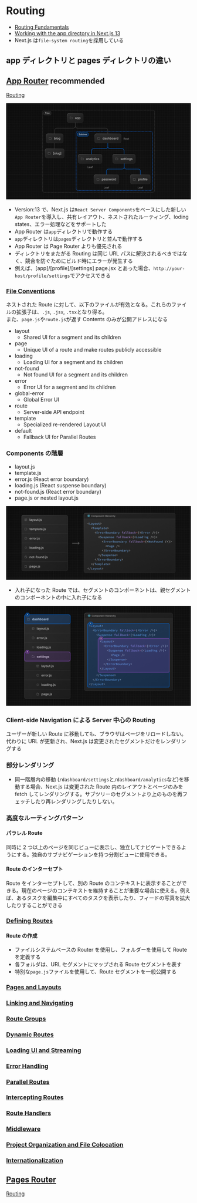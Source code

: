 # Routing

- [Routing Fundamentals](https://nextjs.org/docs/app/building-your-application/routing)
- [Working with the app directory in Next.js 13](https://blog.logrocket.com/next-js-13-app-directory/)
- Next.js は`file-system routing`を採用している

## app ディレクトリと pages ディレクトリの違い

## [App Router](https://nextjs.org/docs/app) recommended

[Routing](https://nextjs.org/docs/app/building-your-application/routing)

![component-tree](https://github.com/hiromaily/documents/raw/main/images/nextjs-component-tree.png 'component-tree')

- Version:13 で、Next.js は`React Server Components`をベースにした新しい`App Router`を導入し、共有レイアウト、ネストされたルーティング、loding states、エラー処理などをサポートした
- App Router は`app`ディレクトリで動作する
- `app`ディレクトリは`pages`ディレクトリと並んで動作する
- App Router は Page Router よりも優先される
- ディレクトリをまたがる Routing は同じ URL パスに解決されるべきではなく、競合を防ぐためにビルド時にエラーが発生する
- 例えば、[app]/[profile]/[settings] page.jsx とあった場合、`http://your-host/profile/settings`でアクセスできる

### [File Conventions](https://nextjs.org/docs/app/building-your-application/routing#file-conventions)

ネストされた Route に対して、以下のファイルが有効となる。これらのファイルの拡張子は、`.js`, `.jsx`, `.tsx`となり得る。  
また、`page.js`や`route.js`が返す Contents のみが公開アドレスになる

- layout
  - Shared UI for a segment and its children
- page
  - Unique UI of a route and make routes publicly accessible
- loading
  - Loading UI for a segment and its children
- not-found
  - Not found UI for a segment and its children
- error
  - Error UI for a segment and its children
- global-error
  - Global Error UI
- route
  - Server-side API endpoint
- template
  - Specialized re-rendered Layout UI
- default
  - Fallback UI for Parallel Routes

### Components の階層

- layout.js
- template.js
- error.js (React error boundary)
- loading.js (React suspense boundary)
- not-found.js (React error boundary)
- page.js or nested layout.js

![component-hierarchy](https://github.com/hiromaily/documents/raw/main/images/nextjs-file-conventions-component-hierarchy.png 'component-hierarchy')

- 入れ子になった Route では、セグメントのコンポーネントは、親セグメントのコンポーネントの中に入れ子になる

![nested-component-hierarchy](https://github.com/hiromaily/documents/raw/main/images/nextjs-nested-file-conventions-component-hierarchy.png 'nexted-component-hierarchy')

### Client-side Navigation による Server 中心の Routing

ユーザーが新しい Route に移動しても、ブラウザはページをリロードしない。代わりに URL が更新され、Next.js は変更されたセグメントだけをレンダリングする

### 部分レンダリング

- 同一階層内の移動 (`/dashboard/settings`と`/dashboard/analytics`など)を移動する場合、Next.js は変更された Route 内のレイアウトとページのみを fetch してレンダリングする。サブツリーのセグメントより上のものを再フェッチしたり再レンダリングしたりしない。

### 高度なルーティングパターン

#### パラレル Route

同時に 2 つ以上のページを同じビューに表示し、独立してナビゲートできるようにする。独自のサブナビゲーションを持つ分割ビューに使用できる。

#### Route のインターセプト

Route をインターセプトして、別の Route のコンテキストに表示することができる。現在のページのコンテキストを維持することが重要な場合に使える。例えば、あるタスクを編集中にすべてのタスクを表示したり、フィードの写真を拡大したりすることができる

### [Defining Routes](https://nextjs.org/docs/app/building-your-application/routing/defining-routes)

#### Route の作成

- ファイルシステムベースの Router を使用し、フォルダーを使用して Route を定義する
- 各フォルダは、URL セグメントにマップされる Route セグメントを表す
- 特別な`page.js`ファイルを使用して、Route セグメントを一般公開する

### [Pages and Layouts](https://nextjs.org/docs/app/building-your-application/routing/pages-and-layouts)

### [Linking and Navigating](https://nextjs.org/docs/app/building-your-application/routing/linking-and-navigating)

### [Route Groups](https://nextjs.org/docs/app/building-your-application/routing/route-groups)

### [Dynamic Routes](https://nextjs.org/docs/app/building-your-application/routing/dynamic-routes)

### [Loading UI and Streaming](https://nextjs.org/docs/app/building-your-application/routing/loading-ui-and-streaming)

### [Error Handling](https://nextjs.org/docs/app/building-your-application/routing/error-handling)

### [Parallel Routes](https://nextjs.org/docs/app/building-your-application/routing/parallel-routes)

### [Intercepting Routes](https://nextjs.org/docs/app/building-your-application/routing/intercepting-routes)

### [Route Handlers](https://nextjs.org/docs/app/building-your-application/routing/router-handlers)

### [Middleware](https://nextjs.org/docs/app/building-your-application/routing/middleware)

### [Project Organization and File Colocation](https://nextjs.org/docs/app/building-your-application/routing/colocation)

### [Internationalization](https://nextjs.org/docs/app/building-your-application/routing/internationalization)

## [Pages Router](https://nextjs.org/docs/pages)

[Routing](https://nextjs.org/docs/pages/building-your-application/routing)
